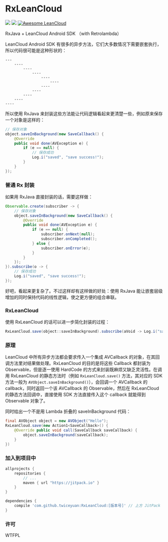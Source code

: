 # RxLeanCloud

[![](https://jitpack.io/v/twiceyuan/RxLeanCloud.svg)](https://jitpack.io/#twiceyuan/RxLeanCloud)
[![](https://travis-ci.org/twiceyuan/RxLeanCloud.svg?branch=master)](https://travis-ci.org/twiceyuan/RxLeanCloud)
[![Awesome LeanCloud](https://img.shields.io/badge/Awesome-LeanCloud-2c97e8.svg)](http://leancloud.sexy)

RxJava + LeanCloud Android SDK （with Retrolambda）

LeanCloud Android SDK 有很多的异步方法，它们大多数情况下需要嵌套执行，所以代码很可能是这种形状的：

    ---
        ----
            ----
                ----
                    ---- 
                        ----
                    ----
                ----
            ----
        ----
    ----
               
所以使用 RxJava 来封装这些方法能让代码逻辑看起来更清楚一些，例如原来保存一个对象是这样的：

```Java
// 保存对象
object.saveInBackground(new SaveCallback() {
    @Override
    public void done(AVException e) {
        if (e == null) {
            // 保存成功
            Log.i("saved", "save success!");
        }
    }
});
```

### 普通 Rx 封装

如果用 RxJava 直接封装的话，需要这样做：

```Java
Observable.create(subscriber -> {
    // 保存对象
    object.saveInBackground(new SaveCallback() {
        @Override
        public void done(AVException e) {
            if (e == null) {
                subscriber.onNext(null);
                subscriber.onCompleted();
            } else {
                subscriber.onError(e);
            }
        }
    });
}).subscribe(o -> {
    // 保存成功
    Log.i("saved", "save success!");
});
```

好吧，看起来更复杂了。不过这样却有这样做的好处：使用 RxJava 能让嵌套层级增加的同时保持代码的线性逻辑，使之更方便的组合串联。

### RxLeanCloud

使用 RxLeanCloud 的话可以进一步简化封装的过程：

```Java
RxLeanCloud.save(object::saveInBackground).subscribe(aVoid -> Log.i("saved", "save success!"));
```

### 原理

LeanCloud 中所有异步方法都会要求传入一个集成 AVCallback 的对象，在其回调方法里对结果做处理。RxLeanCloud 的目的是将这些 Callback 都封装为 Observable，但是逐一使用 HardCode 的方式来封装既麻烦又缺乏灵活性。在调用 RxLeanCloud 的静态方法时（例如 `RxLeanCloud.save()` 方法，其对应的 SDK 方法一般为 `AVObject.saveInBackground()`），会回调一个 AVCallback 的 callback，同时返回一个该 AVCallback 的 Observable，然后在 RxLeanCloud 的静态方法回调中，直接使用 SDK 方法直接传入这个 callback 就能得到 Observable 对象了。

同时给出一个不是用 Lambda 折叠的 saveInBackground 代码：

```java
final AVObject object = new AVObject("Hello");
RxLeanCloud.save(new Action1<SaveCallback>() {
    @Override public void call(SaveCallback saveCallback) {
        object.saveInBackground(saveCallback);
    }
})
```

### 加入到项目中

```gradle
allprojects {
    repositories {
        // ...
        maven { url "https://jitpack.io" }
    }
}

dependencies {
    compile 'com.github.twiceyuan:RxLeanCloud:[版本号]' // 上方 JitPack 图标后的版本号一般为最新版
}
```

### 许可

WTFPL

